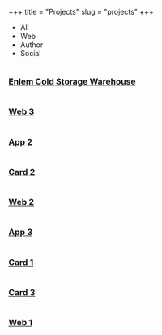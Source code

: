 +++
title = "Projects"
slug = "projects"
+++


   <!-- ======= Portfolio Section ======= -->
<section class="portfolio">
<div class="container">
<div class="row">
<div class="col-lg-12">
      <ul id="portfolio-flters">
        <li data-filter="*" class="filter-active">All</li>
        <li data-filter=".filter-web">Web</li>
        <li data-filter=".filter-card">Author</li>
        <li data-filter=".filter-app">Social</li>
      </ul>
</div>
</div>

<div class="row portfolio-container" data-aos="fade-up" data-aos-easing="ease-in-out" data-aos-duration="500">

<div class="col-lg-4 col-md-6 filter-web">
<div class="portfolio-item">
        <img src="/images/portfolio/enlems.jpg" class="img-fluid" alt="">
<div class="portfolio-info">
      <h3><a href="/images/portfolio/enlems.jpg" data-gall="portfolioGallery" class="venobox" title="Enlem Cold Storage Warehouse">Enlem Cold Storage Warehouse</a></h3>
<div>
        <a href="/images/portfolio/enlems.jpg" data-gall="portfolioGallery" class="venobox" title="Enlem Soğuk Hava"><i class="fas fa-plus"></i></a>
        <a href="/portfolio/enlem-cold-storage-warehouse" title="Enlem Cold Storage Warehouse"><i class="fas fa-link"></i></a>
</div>
</div>
</div>
</div>

<div class="col-lg-4 col-md-6 filter-web">
  <div class="portfolio-item">
    <img src="/assets/img/portfolio/portfolio-2.jpg" class="img-fluid" alt="">
    <div class="portfolio-info">
      <h3><a href="/assets/img/portfolio/portfolio-2.jpg" data-gall="portfolioGallery" class="venobox" title="Web 3">Web 3</a></h3>
      <div>
        <a href="/assets/img/portfolio/portfolio-2.jpg" data-gall="portfolioGallery" class="venobox" title="Web 3"><i class="fas fa-plus"></i></a>
        <a href="portfolio-details.html" title="Portfolio Details"><i class="fas fa-link"></i></a>
      </div>
    </div>
  </div>
</div>

<div class="col-lg-4 col-md-6 filter-app">
  <div class="portfolio-item">
    <img src="/assets/img/portfolio/portfolio-3.jpg" class="img-fluid" alt="">
    <div class="portfolio-info">
      <h3><a href="/assets/img/portfolio/portfolio-3.jpg" data-gall="portfolioGallery" class="venobox" title="App 2">App 2</a></h3>
      <div>
        <a href="/assets/img/portfolio/portfolio-3.jpg" data-gall="portfolioGallery" class="venobox" title="App 2"><i class="fas fa-plus"></i></a>
        <a href="portfolio-details.html" title="Portfolio Details"><i class="fas fa-link"></i></a>
      </div>
    </div>
  </div>
</div>

<div class="col-lg-4 col-md-6 filter-card">
  <div class="portfolio-item">
    <img src="/assets/img/portfolio/portfolio-4.jpg" class="img-fluid" alt="">
    <div class="portfolio-info">
      <h3><a href="/assets/img/portfolio/portfolio-4.jpg" data-gall="portfolioGallery" class="venobox" title="Card 2">Card 2</a></h3>
      <div>
        <a href="/assets/img/portfolio/portfolio-4.jpg" data-gall="portfolioGallery" class="venobox" title="Card 2"><i class="fas fa-plus"></i></a>
        <a href="portfolio-details.html" title="Portfolio Details"><i class="fas fa-link"></i></a>
      </div>
    </div>
  </div>
</div>

<div class="col-lg-4 col-md-6 filter-web">
  <div class="portfolio-item">
    <img src="/assets/img/portfolio/portfolio-5.jpg" class="img-fluid" alt="">
    <div class="portfolio-info">
      <h3><a href="/assets/img/portfolio/portfolio-5.jpg" data-gall="portfolioGallery" class="venobox" title="Web 2">Web 2</a></h3>
      <div>
        <a href="/assets/img/portfolio/portfolio-5.jpg" data-gall="portfolioGallery" class="venobox" title="Web 2"><i class="fas fa-plus"></i></a>
        <a href="portfolio-details.html" title="Portfolio Details"><i class="fas fa-link"></i></a>
      </div>
    </div>
  </div>
</div>

<div class="col-lg-4 col-md-6 filter-app">
  <div class="portfolio-item">
    <img src="/assets/img/portfolio/portfolio-6.jpg" class="img-fluid" alt="">
    <div class="portfolio-info">
      <h3><a href="/assets/img/portfolio/portfolio-6.jpg" data-gall="portfolioGallery" class="venobox" title="App 3">App 3</a></h3>
      <div>
        <a href="/assets/img/portfolio/portfolio-6.jpg" data-gall="portfolioGallery" class="venobox" title="App 3"><i class="fas fa-plus"></i></a>
        <a href="portfolio-details.html" title="Portfolio Details"><i class="fas fa-link"></i></a>
      </div>
    </div>
  </div>
</div>

<div class="col-lg-4 col-md-6 filter-card">
  <div class="portfolio-item">
    <img src="/assets/img/portfolio/portfolio-7.jpg" class="img-fluid" alt="">
    <div class="portfolio-info">
      <h3><a href="/assets/img/portfolio/portfolio-7.jpg" data-gall="portfolioGallery" class="venobox" title="Card 1">Card 1</a></h3>
      <div>
        <a href="/assets/img/portfolio/portfolio-7.jpg" data-gall="portfolioGallery" class="venobox" title="Card 1"><i class="fas fa-plus"></i></a>
        <a href="portfolio-details.html" title="Portfolio Details"><i class="fas fa-link"></i></a>
      </div>
    </div>
  </div>
</div>

<div class="col-lg-4 col-md-6 filter-card">
  <div class="portfolio-item">
    <img src="/assets/img/portfolio/portfolio-8.jpg" class="img-fluid" alt="">
    <div class="portfolio-info">
      <h3><a href="/assets/img/portfolio/portfolio-8.jpg" data-gall="portfolioGallery" class="venobox" title="Card 3">Card 3</a></h3>
      <div>
        <a href="/assets/img/portfolio/portfolio-8.jpg" data-gall="portfolioGallery" class="venobox" title="Card 3"><i class="fas fa-plus"></i></a>
        <a href="portfolio-details.html" title="Portfolio Details"><i class="fas fa-link"></i></a>
      </div>
    </div>
  </div>
</div>

<div class="col-lg-4 col-md-6 filter-web">
  <div class="portfolio-item">
    <img src="/assets/img/portfolio/portfolio-9.jpg" class="img-fluid" alt="">
    <div class="portfolio-info">
      <h3><a href="/assets/img/portfolio/portfolio-9.jpg" data-gall="portfolioGallery" class="venobox" title="Web 1">Web 1</a></h3>
      <div>
        <a href="/assets/img/portfolio/portfolio-9.jpg" data-gall="portfolioGallery" class="venobox" title="Web 1"><i class="fas fa-plus"></i></a>
        <a href="portfolio-details.html" title="Portfolio Details"><i class="fas fa-link"></i></a>
      </div>
    </div>
  </div>
</div>

</div>

</div>
</section><!-- End Portfolio Section -->

